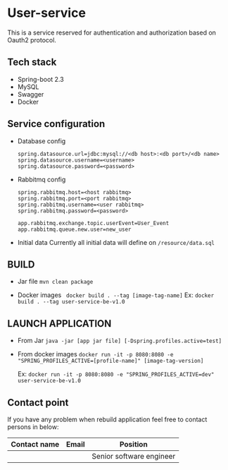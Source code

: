 # User-service
This is a service reserved for authentication and authorization based on Oauth2 protocol.

## Tech stack
- Spring-boot 2.3
- MySQL
- Swagger
- Docker

## Service configuration
- Database config
    ```
    spring.datasource.url=jdbc:mysql://<db host>:<db port>/<db name>
    spring.datasource.username=<username>
    spring.datasource.password=<password>
    ```

- Rabbitmq config
    ```
    spring.rabbitmq.host=<host rabbitmq>
    spring.rabbitmq.port=<port rabbitmq>
    spring.rabbitmq.username=<user rabbitmq>
    spring.rabbitmq.password=<password>

    app.rabbitmq.exchange.topic.userEvent=User_Event
    app.rabbitmq.queue.new.user=new_user
    ```

- Initial data
    Currently all initial data will define on `/resource/data.sql`


## BUILD
-  Jar file
```mvn clean package```

- Docker images
``` docker build . --tag [image-tag-name]```
    Ex: ```docker build . --tag user-service-be-v1.0```

## LAUNCH APPLICATION
- From Jar
```java -jar [app jar file] [-Dspring.profiles.active=test]```

-  From docker images
```docker run -it -p 8080:8080 -e "SPRING_PROFILES_ACTIVE=[profile-name]" [image-tag-version]```

    Ex: ```docker run -it -p 8080:8080 -e "SPRING_PROFILES_ACTIVE=dev" user-service-be-v1.0```


## Contact point
If you have any problem when rebuild application feel free to contact persons in below:

| Contact name | Email | Position |
| ---         | ---   | ---      |
|    |  | Senior software engineer |